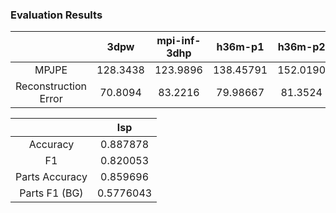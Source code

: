 ### Evaluation Results

|  | 3dpw | mpi-inf-3dhp | h36m-p1 | h36m-p2 |
|:--:|:--:|:--:|:--:|:--:|
| MPJPE | 128.3438 | 123.9896 | 138.45791 | 152.0190 |
| Reconstruction Error | 70.8094 |  83.2216  | 79.98667 | 81.3524 | 


| | lsp | 
|:--:|:--:|
| Accuracy | 0.887878 |
| F1 | 0.820053 |
| Parts Accuracy | 0.859696 |
| Parts F1 (BG) | 0.5776043 | 
